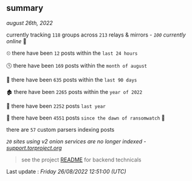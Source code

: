 
## summary
_august 26th, 2022_

currently tracking `118` groups across `213` relays & mirrors - _`100` currently online_ 📡

⏲ there have been `12` posts within the `last 24 hours`

🕓 there have been `169` posts within the `month of august`

📅 there have been `635` posts within the `last 90 days`

🏚 there have been `2265` posts within the `year of 2022`

🚀 there have been `2252` posts `last year`

🦕 there have been `4551` posts `since the dawn of ransomwatch` 🐣

there are `57` custom parsers indexing posts

_`20` sites using v2 onion services are no longer indexed - [support.torproject.org](https://support.torproject.org/onionservices/v2-deprecation/)_

> see the project [README](https://github.com/jmousqueton/ransomwatch#readme) for backend technicals



Last update : _Friday 26/08/2022 12:51:00 (UTC)_

